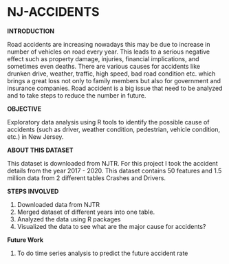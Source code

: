 # NJ-ACCIDENTS


**INTRODUCTION**
  
  Road accidents are increasing nowadays this may be due to increase in number of vehicles on road every year. This leads to a serious negative effect such as property damage, injuries, financial implications, and sometimes even deaths. There are various causes for accidents like drunken drive, weather, traffic, high speed, bad road condition etc. which brings a great loss not only to family members but also for government and insurance companies. Road accident is a big issue that need to be analyzed and to take steps to reduce the number in future.


**OBJECTIVE**
  
  Exploratory data analysis using R tools to identify the possible cause of accidents (such as driver, weather condition, pedestrian, vehicle condition, etc.) in New Jersey.


**ABOUT THIS DATASET**
  
  This dataset is downloaded from NJTR. For this project I took the accident details from the year 2017 - 2020. This dataset contains 50 features and 1.5 million data from 2 different tables Crashes and Drivers.


**STEPS INVOLVED**
1.	Downloaded data from NJTR
2.	Merged dataset of different years into one table.
3.	Analyzed the data using R packages
4.	Visualized the data to see what are the major cause for accidents?

**Future Work**

1. To do time series analysis to predict the future accident rate




